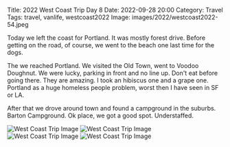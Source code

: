 Title: 2022 West Coast Trip Day 8
Date: 2022-09-28 20:00
Category: Travel
Tags: travel, vanlife, westcoast2022
Image: images/2022/westcoast2022-54.jpeg

Today we left the coast for Portland. It was mostly forest drive. Before getting on the road, of course, we went to the beach one last time for the dogs. 

The we reached Portland. We visited the Old Town, went to Voodoo Doughnut. We were lucky, parking in front and no line up. Don't eat before going there. They are amazing. I took an hibiscus one and a grape one. Portland as a huge homeless people problem, worst then I have seen in SF or LA. 

After that we drove around town and found a campground in the suburbs. Barton Campground. Ok place, we got a good spot. Understaffed. 

![West Coast Trip Image]({static}/images/2022/westcoast2022-54.jpeg)
![West Coast Trip Image]({static}/images/2022/westcoast2022-55.jpeg)
![West Coast Trip Image]({static}/images/2022/westcoast2022-56.jpeg)
![West Coast Trip Image]({static}/images/2022/westcoast2022-57.jpeg)
